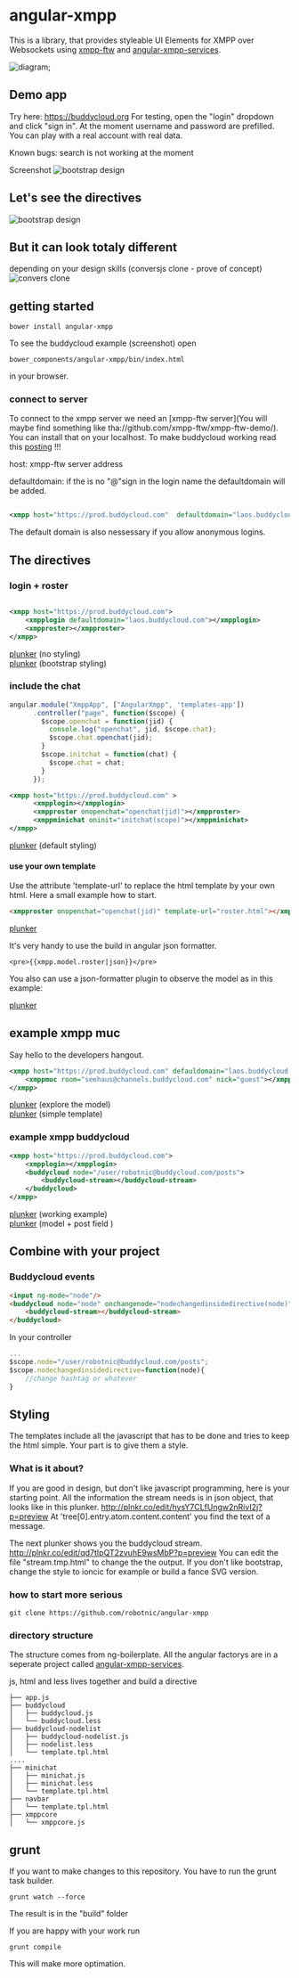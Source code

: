 # angular-xmpp

This is a library, that provides styleable UI Elements for XMPP over Websockets using [xmpp-ftw](https://xmpp-ftw.jit.su/) and [angular-xmpp-services](https://github.com/robotnic/angular-xmpp-services/).

![diagram](https://raw.githubusercontent.com/robotnic/angular-xmpp/master/diagram.png);

## Demo app

Try here:  https://buddycloud.org For testing, open the "login" dropdown and click "sign in". At the moment username and password are prefilled. You can play with a real account with real data. 

Known bugs:  search is not working at the moment

Screenshot
![bootstrap design](https://raw.githubusercontent.com/robotnic/angular-xmpp-services/master/src/assets/docimg/bootstrap.png)

## Let's see the directives
![bootstrap design](https://raw.githubusercontent.com/robotnic/angular-xmpp-services/itemtree/src/assets/docimg/bootstrap-annotated.png)

## But it can look totaly different
depending on your design skills (conversjs clone - prove of concept)
![convers clone](https://raw.githubusercontent.com/robotnic/angular-converse/master/screenshots/beta.png)

## getting started

```
bower install angular-xmpp
```

To see the buddycloud example (screenshot) open 
```
bower_components/angular-xmpp/bin/index.html
```
in your browser.

### connect to server
To connect to the xmpp server we need an [xmpp-ftw server](You will maybe find something like tha://github.com/xmpp-ftw/xmpp-ftw-demo/).
You can install that on your localhost.
To make buddycloud working read this [posting](https://github.com/xmpp-ftw/xmpp-ftw-buddycloud/issues/32#issuecomment-70631102) !!!

host: xmpp-ftw server address

defaultdomain: if the is no "@"sign in the login name the defaultdomain will be added.
```xml

<xmpp host="https://prod.buddycloud.com"  defaultdomain="laos.buddycloud.com" > </xmpp>
```
The default domain is also nessessary if you allow anonymous logins.




## The directives

### login + roster
```xml

<xmpp host="https://prod.buddycloud.com">
    <xmpplogin defaultdomain="laos.buddycloud.com"></xmpplogin>
    <xmpproster></xmpproster>
</xmpp>

```
<a href="http://plnkr.co/edit/0HRKU6?p=preview" target="_blank">plunker</a> (no styling)<br/>
<a href="http://plnkr.co/edit/uaX29I7DH7DTuZMRA4V5?p=preview" target="_blank">plunker</a> (bootstrap styling)

### include the chat

```javascript
angular.module("XmppApp", ["AngularXmpp", 'templates-app'])
      .controller("page", function($scope) {
        $scope.openchat = function(jid) {
          console.log("openchat", jid, $scope.chat);
          $scope.chat.openchat(jid);
        }
        $scope.initchat = function(chat) {
          $scope.chat = chat;
        }
      });
```

```xml
<xmpp host="https://prod.buddycloud.com" >
      <xmpplogin></xmpplogin>
      <xmpproster onopenchat="openchat(jid)"></xmpproster>
      <xmppminichat oninit="initchat(scope)"></xmppminichat>
</xmpp>
```


<a href="http://plnkr.co/edit/0NZGDmfBPDDXYAEXlezV?p=preview" target="_blank">plunker</a> (default styling)

#### use your own template

Use the attribute 'template-url' to replace the html template by your own html.
Here a small example how to start. 

```html
<xmpproster onopenchat="openchat(jid)" template-url="roster.html"></xmpproster>
```

<a href="http://plnkr.co/edit/wVWXVn3HJNnG77kLrzyc?p=preview" target="_blank">plunker</a>

It's very handy to use the build in angular json formatter.
```
<pre>{{xmpp.model.roster|json}}</pre>
```

You also can use a json-formatter plugin to observe the model as in this example:

<a href="http://plnkr.co/edit/W8jIj1d00Wh30UYGrKuh?p=preview" target="_blank">plunker</a>

## example xmpp muc
Say hello to the developers hangout.
```xml
<xmpp host="https://prod.buddycloud.com" defauldomain="laos.buddycloud.com" anonymous="true">
    <xmppmuc room="seehaus@channels.buddycloud.com" nick="guest"></xmppmuc>
</xmpp>

```
<a href="http://plnkr.co/edit/WcWrUoylvdaODTBlKJht?p=preview">plunker</a> (explore the model)<br/>
<a href="http://plnkr.co/edit/TL8RBheavGbu7xodAPED?p=preview" target="_blank">plunker</a> (simple template)

### example xmpp buddycloud

```xml
<xmpp host="https://prod.buddycloud.com">
    <xmpplogin></xmpplogin>
    <buddycloud node="/user/robotnic@buddycloud.com/posts">
        <buddycloud-stream></buddycloud-stream>
    </buddycloud>
</xmpp>

```

<a href="http://plnkr.co/edit/qd7tIpQT2zvuhE9wsMbP?p=preview" target="_blank">plunker</a> (working example)<br/>
<a href="http://plnkr.co/edit/hysY7CLfUngw2nRivI2j?p=preview" target="_blank">plunker</a> (model + post field )

## Combine with your project

### Buddycloud events
```html
<input ng-mode="node"/>
<buddycloud node="node" onchangenode="nodechangedinsidedirective(node)">
    <buddycloud-stream></buddycloud-stream>
</buddycloud>
```

In your controller
```javascript
...
$scope.node="/user/robotnic@buddycloud.com/posts";
$scope.nodechangedinsidedirective=function(node){
    //change hashtag or whatever
}

```

## Styling

The templates include all the javascript that has to be done and tries to keep the html simple.
Your part is to give them a style.

### What is it about?
If you are good in design, but don't like javascript programming, here is your starting point.
All the information the stream needs is in json object, that looks like in this plunker.
http://plnkr.co/edit/hysY7CLfUngw2nRivI2j?p=preview
At 'tree[0].entry.atom.content.content' you find the text of a message.


The next plunker shows you the buddycloud stream.
http://plnkr.co/edit/qd7tIpQT2zvuhE9wsMbP?p=preview
You can edit the file "stream.tmp.html" to change the the output.
If you don't like bootstrap, change the style to ioncic for example or build a fance SVG version.

### how to start more serious

```
git clone https://github.com/robotnic/angular-xmpp
```

### directory structure

The structure comes from ng-boilerplate. All the angular factorys are in a seperate project called [angular-xmpp-services](https://github.com/robotnic/angular-xmpp-services/).

js, html and less lives together and build a directive
```
├── app.js
├── buddycloud
│   ├── buddycloud.js
│   └── buddycloud.less
├── buddycloud-nodelist
│   ├── buddycloud-nodelist.js
│   ├── nodelist.less
│   └── template.tpl.html
....
├── minichat
│   ├── minichat.js
│   ├── minichat.less
│   └── template.tpl.html
├── navbar
│   └── template.tpl.html
├── xmppcore
│   └── xmppcore.js

```



## grunt

If you want to make changes to this repository. You have to run the grunt task builder.

```command
grunt watch --force
```
The result is in the "build" folder


If you are happy with your work run 
```command
grunt compile
```
This will make more optimation.


















